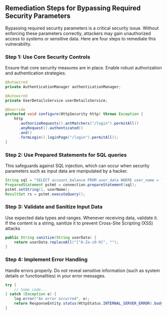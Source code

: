 

## Remediation Steps for Bypassing Required Security Parameters

Bypassing required security parameters is a critical security issue. Without enforcing these parameters correctly, attackers may gain unauthorized access to systems or sensitive data. Here are four steps to remediate this vulnerability.

### Step 1: Use Core Security Controls

Ensure that core security measures are in place. Enable robust authorization and authentication strategies.

```java
@Autowired
private AuthenticationManager authenticationManager;

@Autowired
private UserDetailsService userDetailsService;

@Override
protected void configure(HttpSecurity http) throws Exception {
    http
      .authorizeRequests().antMatchers("/login").permitAll()
      .anyRequest().authenticated()
      .and()
      .formLogin().loginPage("/login").permitAll();
}
```

### Step 2: Use Prepared Statements for SQL queries

This safeguards against SQL injection, which can occur when security parameters such as input data are manipulated by a hacker.

```java
String sql = "SELECT account_balance FROM user_data WHERE user_name = ?";
PreparedStatement pstmt = connection.prepareStatement(sql);
pstmt.setString(1, userName);
ResultSet rs = pstmt.executeQuery();
```

### Step 3: Validate and Sanitize Input Data

Use expected data types and ranges. Whenever receiving data, validate it. If the content is a string, sanitize it to prevent Cross-Site Scripting (XSS) attacks 

```java
public String sanitize(String userData) {
    return userData.replaceAll("[^A-Za-z0-9]", "");
}
```

### Step 4: Implement Error Handling

Handle errors properly. Do not reveal sensitive information (such as system details or functionalities) in your error messages.

```java
try {
    // Some code...
} catch (Exception e) {
    log.error("An error occurred", e);
    return ResponseEntity.status(HttpStatus.INTERNAL_SERVER_ERROR).body("An error occurred.");
}
```
